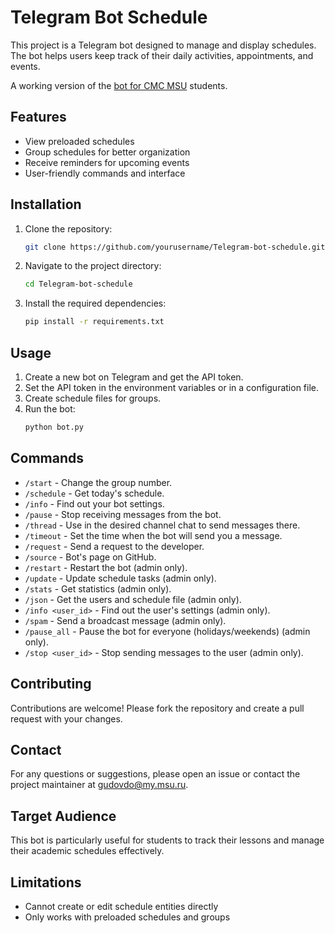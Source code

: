 # Telegram Bot Schedule

This project is a Telegram bot designed to manage and display schedules. The bot helps users keep track of their daily activities, appointments, and events.

A working version of the [bot for CMC MSU](t.me/vmk_schedule_bot) students.

## Features

- View preloaded schedules
- Group schedules for better organization
- Receive reminders for upcoming events
- User-friendly commands and interface

## Installation

1. Clone the repository:
   ```sh
   git clone https://github.com/yourusername/Telegram-bot-schedule.git
   ```
2. Navigate to the project directory:
   ```sh
   cd Telegram-bot-schedule
   ```
3. Install the required dependencies:
   ```sh
   pip install -r requirements.txt
   ```

## Usage

1. Create a new bot on Telegram and get the API token.
2. Set the API token in the environment variables or in a configuration file.
3. Create schedule files for groups.
4. Run the bot:
   ```sh
   python bot.py
   ```

## Commands

- `/start` - Change the group number.
- `/schedule` - Get today's schedule.
- `/info` - Find out your bot settings.
- `/pause` - Stop receiving messages from the bot.
- `/thread` - Use in the desired channel chat to send messages there.
- `/timeout` - Set the time when the bot will send you a message.
- `/request` - Send a request to the developer.
- `/source` - Bot's page on GitHub.
- `/restart` - Restart the bot (admin only).
- `/update` - Update schedule tasks (admin only).
- `/stats` - Get statistics (admin only).
- `/json` - Get the users and schedule file (admin only).
- `/info <user_id>` - Find out the user's settings (admin only).
- `/spam` - Send a broadcast message (admin only).
- `/pause_all` - Pause the bot for everyone (holidays/weekends) (admin only).
- `/stop <user_id>` - Stop sending messages to the user (admin only).

## Contributing

Contributions are welcome! Please fork the repository and create a pull request with your changes.

## Contact

For any questions or suggestions, please open an issue or contact the project maintainer at gudovdo@my.msu.ru.

## Target Audience

This bot is particularly useful for students to track their lessons and manage their academic schedules effectively.

## Limitations

- Cannot create or edit schedule entities directly
- Only works with preloaded schedules and groups
